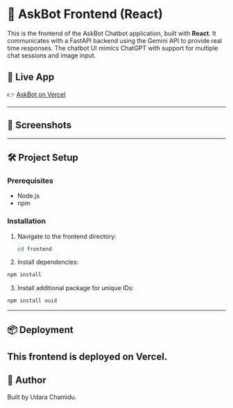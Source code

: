 # 🧠 AskBot Frontend (React)

This is the frontend of the AskBot Chatbot application, built with **React**. It communicates with a FastAPI backend using the Gemini API to provide real time responses. The chatbot UI mimics ChatGPT with support for multiple chat sessions and image input.

## 🚀 Live App

👉 [AskBot on Vercel](https://ask-bot-front-end-git-main-udarachamidus-projects.vercel.app/)

---

## 🧪 Screenshots

---

## 🛠️ Project Setup

### Prerequisites

- Node.js 
- npm

### Installation

1. Navigate to the frontend directory:

   ```bash
   cd frontend
   ```
   
2. Install dependencies:

  ```bash
  npm install
  ```
3. Install additional package for unique IDs:

  ```bash
  npm install uuid
  ```
---
## 📦 Deployment

This frontend is deployed on Vercel.
---
## 🤝 Author

Built by Udara Chamidu.




